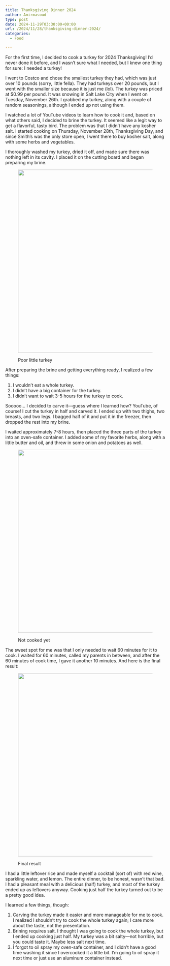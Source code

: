 ```yaml
---
title: Thanksgiving Dinner 2024
author: Amirmasoud
type: post
date: 2024-11-29T03:30:00+00:00
url: /2024/11/28/thanksgiving-dinner-2024/
categories:
  - Food

---
```

For the first time, I decided to cook a turkey for 2024 Thanksgiving! I’d never done it before, and I wasn’t sure what I needed, but I knew one thing for sure: I needed a turkey!

I went to Costco and chose the smallest turkey they had, which was just over 10 pounds (sorry, little fella). They had turkeys over 20 pounds, but I went with the smaller size because it is just me (lol). The turkey was priced at $0.99 per pound. It was snowing in Salt Lake City when I went on Tuesday, November 26th. I grabbed my turkey, along with a couple of random seasonings, although I ended up not using them.

I watched a lot of YouTube videos to learn how to cook it and, based on what others said, I decided to brine the turkey. It seemed like a legit way to get a flavorful, tasty bird. The problem was that I didn’t have any kosher salt. I started cooking on Thursday, November 28th, Thanksgiving Day, and since Smith’s was the only store open, I went there to buy kosher salt, along with some herbs and vegetables.

I thoroughly washed my turkey, dried it off, and made sure there was nothing left in its cavity. I placed it on the cutting board and began preparing my brine.<figure class="wp-block-image aligncenter size-large">

<img loading="lazy" decoding="async" width="1024" height="576" src="https://amirmasoud.me/wp-content/uploads/2024/11/IMG_0271-1024x576.jpeg" alt="" class="wp-image-1588" srcset="https://amirmasoud.me/wp-content/uploads/2024/11/IMG_0271-1024x576.jpeg 1024w, https://amirmasoud.me/wp-content/uploads/2024/11/IMG_0271-300x169.jpeg 300w, https://amirmasoud.me/wp-content/uploads/2024/11/IMG_0271-768x432.jpeg 768w, https://amirmasoud.me/wp-content/uploads/2024/11/IMG_0271-1536x864.jpeg 1536w, https://amirmasoud.me/wp-content/uploads/2024/11/IMG_0271-2048x1152.jpeg 2048w" sizes="auto, (max-width: 1024px) 100vw, 1024px" /> <figcaption class="wp-element-caption">Poor little turkey</figcaption></figure> 

After preparing the brine and getting everything ready, I realized a few things:

<ol class="wp-block-list">
  <li>
    I wouldn&#8217;t eat a whole turkey.
  </li>
  <li>
    I didn’t have a big container for the turkey.
  </li>
  <li>
    I didn’t want to wait 3-5 hours for the turkey to cook.
  </li>
</ol>

Sooooo&#8230; I decided to carve it—guess where I learned how? YouTube, of course! I cut the turkey in half and carved it. I ended up with two thighs, two breasts, and two legs. I bagged half of it and put it in the freezer, then dropped the rest into my brine.

I waited approximately 7-8 hours, then placed the three parts of the turkey into an oven-safe container. I added some of my favorite herbs, along with a little butter and oil, and threw in some onion and potatoes as well.<figure class="wp-block-image aligncenter size-large">

<a href="https://amirmasoud.me/wp-content/uploads/2024/11/IMG_0276-scaled.jpeg" target="_blank" rel=" noreferrer noopener"><img loading="lazy" decoding="async" width="1024" height="576" src="https://amirmasoud.me/wp-content/uploads/2024/11/IMG_0276-1024x576.jpeg" alt="" class="wp-image-1589" srcset="https://amirmasoud.me/wp-content/uploads/2024/11/IMG_0276-1024x576.jpeg 1024w, https://amirmasoud.me/wp-content/uploads/2024/11/IMG_0276-300x169.jpeg 300w, https://amirmasoud.me/wp-content/uploads/2024/11/IMG_0276-768x432.jpeg 768w, https://amirmasoud.me/wp-content/uploads/2024/11/IMG_0276-1536x864.jpeg 1536w, https://amirmasoud.me/wp-content/uploads/2024/11/IMG_0276-2048x1152.jpeg 2048w" sizes="auto, (max-width: 1024px) 100vw, 1024px" /></a><figcaption class="wp-element-caption">Not cooked yet</figcaption></figure> 

The sweet spot for me was that I only needed to wait 60 minutes for it to cook. I waited for 60 minutes, called my parents in between, and after the 60 minutes of cook time, I gave it another 10 minutes. And here is the final result:<figure class="wp-block-image aligncenter size-large">

<a href="https://amirmasoud.me/wp-content/uploads/2024/11/IMG_0277-scaled.jpeg" target="_blank" rel=" noreferrer noopener"><img loading="lazy" decoding="async" width="1024" height="576" src="https://amirmasoud.me/wp-content/uploads/2024/11/IMG_0277-1024x576.jpeg" alt="" class="wp-image-1590" srcset="https://amirmasoud.me/wp-content/uploads/2024/11/IMG_0277-1024x576.jpeg 1024w, https://amirmasoud.me/wp-content/uploads/2024/11/IMG_0277-300x169.jpeg 300w, https://amirmasoud.me/wp-content/uploads/2024/11/IMG_0277-768x432.jpeg 768w, https://amirmasoud.me/wp-content/uploads/2024/11/IMG_0277-1536x864.jpeg 1536w, https://amirmasoud.me/wp-content/uploads/2024/11/IMG_0277-2048x1152.jpeg 2048w" sizes="auto, (max-width: 1024px) 100vw, 1024px" /></a><figcaption class="wp-element-caption">Final result</figcaption></figure> 

I had a little leftover rice and made myself a cocktail (sort of) with red wine, sparkling water, and lemon. The entire dinner, to be honest, wasn’t that bad. I had a pleasant meal with a delicious (half) turkey, and most of the turkey ended up as leftovers anyway. Cooking just half the turkey turned out to be a pretty good idea.

I learned a few things, though:

<ol class="wp-block-list">
  <li>
    Carving the turkey made it easier and more manageable for me to cook. I realized I shouldn&#8217;t try to cook the whole turkey again; I care more about the taste, not the presentation.
  </li>
  <li>
    Brining requires salt. I thought I was going to cook the whole turkey, but I ended up cooking just half. My turkey was a bit salty—not horrible, but you could taste it. Maybe less salt next time.
  </li>
  <li>
    I forgot to oil spray my oven-safe container, and I didn’t have a good time washing it since I overcooked it a little bit. I’m going to oil spray it next time or just use an aluminum container instead.
  </li>
</ol>